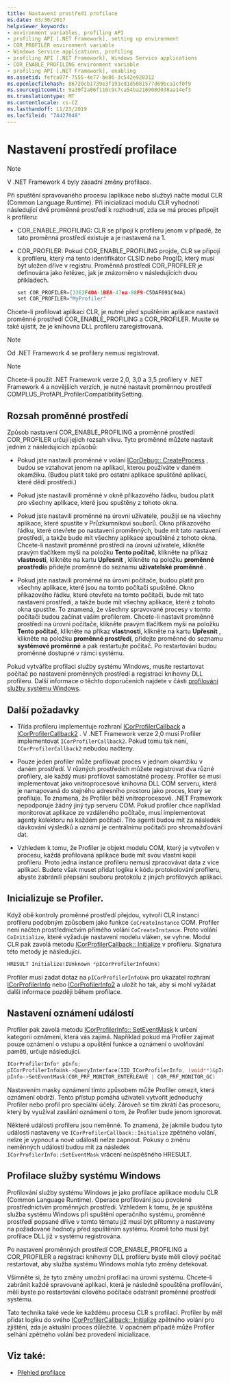 ```yaml
---
title: Nastavení prostředí profilace
ms.date: 03/30/2017
helpviewer_keywords:
- environment variables, profiling API
- profiling API [.NET Framework], setting up environment
- COR_PROFILER environment variable
- Windows Service applications, profiling
- profiling API [.NET Framework], Windows Service applications
- COR_ENABLE_PROFILING environment variable
- profiling API [.NET Framework], enabling
ms.assetid: fefca07f-7555-4e77-be86-3c542e928312
ms.openlocfilehash: 86720cb1739e3f193cd1d5081577d69bca1cf0f9
ms.sourcegitcommit: 9a39f2a06f110c9c7ca54ba216900d038aa14ef3
ms.translationtype: MT
ms.contentlocale: cs-CZ
ms.lasthandoff: 11/23/2019
ms.locfileid: "74427048"
---
```

# <a name="setting-up-a-profiling-environment"></a>Nastavení prostředí profilace
> [!NOTE]
> V .NET Framework 4 byly zásadní změny profilace.  
  
 Při spuštění spravovaného procesu (aplikace nebo služby) načte modul CLR (Common Language Runtime). Při inicializaci modulu CLR vyhodnotí následující dvě proměnné prostředí k rozhodnutí, zda se má proces připojit k profileru:  
  
- COR_ENABLE_PROFILING: CLR se připojí k profileru jenom v případě, že tato proměnná prostředí existuje a je nastavená na 1.  
  
- COR_PROFILER: Pokud COR_ENABLE_PROFILING projde, CLR se připojí k profileru, který má tento identifikátor CLSID nebo ProgID, který musí být uložen dříve v registru. Proměnná prostředí COR_PROFILER je definována jako řetězec, jak je znázorněno v následujících dvou příkladech.  
  
    ```cpp  
    set COR_PROFILER={32E2F4DA-1BEA-47ea-88F9-C5DAF691C94A}  
    set COR_PROFILER="MyProfiler"  
    ```  
  
 Chcete-li profilovat aplikaci CLR, je nutné před spuštěním aplikace nastavit proměnné prostředí COR_ENABLE_PROFILING a COR_PROFILER. Musíte se také ujistit, že je knihovna DLL profileru zaregistrovaná.  
  
> [!NOTE]
> Od .NET Framework 4 se profilery nemusí registrovat.  
  
> [!NOTE]
> Chcete-li použít .NET Framework verze 2,0, 3,0 a 3,5 profilery v .NET Framework 4 a novějších verzích, je nutné nastavit proměnnou prostředí COMPLUS_ProfAPI_ProfilerCompatibilitySetting.  
  
## <a name="environment-variable-scope"></a>Rozsah proměnné prostředí  
 Způsob nastavení COR_ENABLE_PROFILING a proměnné prostředí COR_PROFILER určují jejich rozsah vlivu. Tyto proměnné můžete nastavit jedním z následujících způsobů:  
  
- Pokud jste nastavili proměnné v volání [ICorDebug:: CreateProcess](../../../../docs/framework/unmanaged-api/debugging/icordebug-createprocess-method.md) , budou se vztahovat jenom na aplikaci, kterou používáte v daném okamžiku. (Budou platit také pro ostatní aplikace spuštěné aplikací, které dědí prostředí.)  
  
- Pokud jste nastavili proměnné v okně příkazového řádku, budou platit pro všechny aplikace, které jsou spuštěny z tohoto okna.  
  
- Pokud jste nastavili proměnné na úrovni uživatele, použijí se na všechny aplikace, které spustíte v Průzkumníkovi souborů. Okno příkazového řádku, které otevřete po nastavení proměnných, bude mít tato nastavení prostředí, a takže bude mít všechny aplikace spouštěné z tohoto okna. Chcete-li nastavit proměnné prostředí na úrovni uživatele, klikněte pravým tlačítkem myši na položku **Tento počítač**, klikněte na příkaz **vlastnosti**, klikněte na kartu **Upřesnit** , klikněte na položku **proměnné prostředí**a přidejte proměnné do seznamu **uživatelské proměnné** .  
  
- Pokud jste nastavili proměnné na úrovni počítače, budou platit pro všechny aplikace, které jsou na tomto počítači spuštěné. Okno příkazového řádku, které otevřete na tomto počítači, bude mít tato nastavení prostředí, a takže bude mít všechny aplikace, které z tohoto okna spustíte. To znamená, že všechny spravované procesy v tomto počítači budou začínat vaším profilerem. Chcete-li nastavit proměnné prostředí na úrovni počítače, klikněte pravým tlačítkem myši na položku **Tento počítač**, klikněte na příkaz **vlastnosti**, klikněte na kartu **Upřesnit** , klikněte na položku **proměnné prostředí**, přidejte proměnné do seznamu **systémové proměnné** a pak restartujte počítač. Po restartování budou proměnné dostupné v rámci systému.  
  
 Pokud vytváříte profilaci služby systému Windows, musíte restartovat počítač po nastavení proměnných prostředí a registraci knihovny DLL profileru. Další informace o těchto doporučeních najdete v části [profilování služby systému Windows](#windows_service).  
  
## <a name="additional-considerations"></a>Další požadavky  
  
- Třída profileru implementuje rozhraní [ICorProfilerCallback](../../../../docs/framework/unmanaged-api/profiling/icorprofilercallback-interface.md) a [ICorProfilerCallback2](../../../../docs/framework/unmanaged-api/profiling/icorprofilercallback2-interface.md) . V .NET Framework verze 2,0 musí Profiler implementovat `ICorProfilerCallback2`. Pokud tomu tak není, `ICorProfilerCallback2` nebudou načteny.  
  
- Pouze jeden profiler může profilovat proces v jednom okamžiku v daném prostředí. V různých prostředích můžete registrovat dva různé profilery, ale každý musí profilovat samostatné procesy. Profiler se musí implementovat jako vnitroprocesové knihovna DLL COM serveru, která je namapovaná do stejného adresního prostoru jako proces, který se profiluje. To znamená, že Profiler běží vnitroprocesově. .NET Framework nepodporuje žádný jiný typ serveru COM. Pokud profiler chce například monitorovat aplikace ze vzdáleného počítače, musí implementovat agenty kolektoru na každém počítači. Tito agenti budou mít za následek dávkování výsledků a oznámí je centrálnímu počítači pro shromažďování dat.  
  
- Vzhledem k tomu, že Profiler je objekt modelu COM, který je vytvořen v procesu, každá profilovaná aplikace bude mít svou vlastní kopii profileru. Proto jedna instance profileru nemusí zpracovávat data z více aplikací. Budete však muset přidat logiku k kódu protokolování profileru, abyste zabránili přepsání souboru protokolu z jiných profilových aplikací.  
  
## <a name="initializing-the-profiler"></a>Inicializuje se Profiler.  
 Když obě kontroly proměnné prostředí přejdou, vytvoří CLR instanci profileru podobným způsobem jako funkce `CoCreateInstance` COM. Profiler není načten prostřednictvím přímého volání `CoCreateInstance`. Proto volání `CoInitialize`, které vyžaduje nastavení modelu vláken, se vyhne. Modul CLR pak zavolá metodu [ICorProfilerCallback:: Initialize](../../../../docs/framework/unmanaged-api/profiling/icorprofilercallback-initialize-method.md) v profileru. Signatura této metody je následující.  
  
```cpp  
HRESULT Initialize(IUnknown *pICorProfilerInfoUnk)  
```  
  
 Profiler musí zadat dotaz na `pICorProfilerInfoUnk` pro ukazatel rozhraní [ICorProfilerInfo](../../../../docs/framework/unmanaged-api/profiling/icorprofilerinfo-interface.md) nebo [ICorProfilerInfo2](../../../../docs/framework/unmanaged-api/profiling/icorprofilerinfo2-interface.md) a uložit ho tak, aby si mohl vyžádat další informace později během profilace.  
  
## <a name="setting-event-notifications"></a>Nastavení oznámení událostí  
 Profiler pak zavolá metodu [ICorProfilerInfo:: SetEventMask](../../../../docs/framework/unmanaged-api/profiling/icorprofilerinfo-seteventmask-method.md) k určení kategorií oznámení, která vás zajímá. Například pokud má Profiler zajímat pouze oznámení o vstupu a opuštění funkce a oznámení o uvolňování paměti, určuje následující.  
  
```cpp  
ICorProfilerInfo* pInfo;  
pICorProfilerInfoUnk->QueryInterface(IID_ICorProfilerInfo, (void**)&pInfo);  
pInfo->SetEventMask(COR_PRF_MONITOR_ENTERLEAVE | COR_PRF_MONITOR_GC)  
```  
  
 Nastavením masky oznámení tímto způsobem může Profiler omezit, která oznámení obdrží. Tento přístup pomáhá uživateli vytvořit jednoduchý Profiler nebo profil pro speciální účely. Zároveň se tím zkrátí čas procesoru, který by využíval zasílání oznámení o tom, že Profiler bude jenom ignorovat.  
  
 Některé události profileru jsou neměnné. To znamená, že jakmile budou tyto události nastaveny ve `ICorProfilerCallback::Initialize` zpětného volání, nelze je vypnout a nové události nelze zapnout. Pokusy o změnu neměnných událostí budou mít za následek `ICorProfilerInfo::SetEventMask` vrácení neúspěšného HRESULT.  
  
<a name="windows_service"></a>   
## <a name="profiling-a-windows-service"></a>Profilace služby systému Windows  
 Profilování služby systému Windows je jako profilace aplikace modulu CLR (Common Language Runtime). Operace profilování jsou povolené prostřednictvím proměnných prostředí. Vzhledem k tomu, že je spuštěna služba systému Windows při spuštění operačního systému, proměnné prostředí popsané dříve v tomto tématu již musí být přítomny a nastaveny na požadované hodnoty před spuštěním systému. Kromě toho musí být profilace DLL již v systému registrována.  
  
 Po nastavení proměnných prostředí COR_ENABLE_PROFILING a COR_PROFILER a registraci knihovny DLL profileru byste měli cílový počítač restartovat, aby služba systému Windows mohla tyto změny detekovat.  
  
 Všimněte si, že tyto změny umožní profilaci na úrovni systému. Chcete-li zabránit každé spravované aplikaci, která je následně spouštěna profilování, měli byste po restartování cílového počítače odstranit proměnné prostředí systému.  
  
 Tato technika také vede ke každému procesu CLR s profilací. Profiler by měl přidat logiku do svého [ICorProfilerCallback:: Initialize](../../../../docs/framework/unmanaged-api/profiling/icorprofilercallback-initialize-method.md) zpětného volání pro zjištění, zda je aktuální proces důležité. V opačném případě může Profiler selhání zpětného volání bez provedení inicializace.  
  
## <a name="see-also"></a>Viz také:

- [Přehled profilace](../../../../docs/framework/unmanaged-api/profiling/profiling-overview.md)
